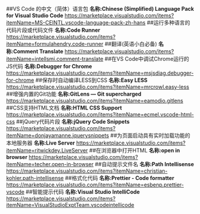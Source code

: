 ##VS Code 的中文（简体）语言包
**名称:Chinese (Simplified) Language Pack for Visual Studio Code**
https://marketplace.visualstudio.com/items?itemName=MS-CEINTL.vscode-language-pack-zh-hans
##运行多种语言的代码片段或代码文件
**名称:Code Runner**
https://marketplace.visualstudio.com/items?itemName=formulahendry.code-runner
##翻译(英语小白必备)
**名称:Comment Translate**
https://marketplace.visualstudio.com/items?itemName=intellsmi.comment-translate
##在VS Code中调试Chrome运行的JS代码
**名称:Debugger for Chrome**
https://marketplace.visualstudio.com/items?itemName=msjsdiag.debugger-for-chrome
##保存时自动编译LESS到CSS
**名称:Easy LESS**
https://marketplace.visualstudio.com/items?itemName=mrcrowl.easy-less
##增强内置的Git功能
**名称:GitLens — Git supercharged**
https://marketplace.visualstudio.com/items?itemName=eamodio.gitlens
##CSS支持HTML文档
**名称:HTML CSS Support**
https://marketplace.visualstudio.com/items?itemName=ecmel.vscode-html-css
##jQuery代码片段
**名称:jQuery Code Snippets**
https://marketplace.visualstudio.com/items?itemName=donjayamanne.jquerysnippets
##为页面启动具有实时加载功能的本地服务器
**名称:Live Server**
https://marketplace.visualstudio.com/items?itemName=ritwickdey.LiveServer
##在浏览器中打开HTML
**名称:open in browser**
https://marketplace.visualstudio.com/items?itemName=techer.open-in-browser
##自动提示文件名
**名称:Path Intellisense**
https://marketplace.visualstudio.com/items?itemName=christian-kohler.path-intellisense
##格式化代码
**名称:Prettier - Code formatter**
https://marketplace.visualstudio.com/items?itemName=esbenp.prettier-vscode
##智能提示代码
**名称:Visual Studio IntelliCode**
https://marketplace.visualstudio.com/items?itemName=VisualStudioExptTeam.vscodeintellicode